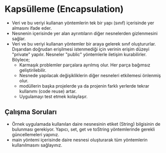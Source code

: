 
# Kapsülleme (Encapsulation)

* Veri ve bu veriyi kullanan yöntemlerin tek bir yapı (sınıf) içerisinde yer almasını ifade eder. 
* Nesnenin içerisinde yer alan ayrıntıların diğer nesnelerden gizlenmesini sağlar.
* Veri ve bu veriyi kullanan yöntemler bir araya gelerek sınıf oluştururlar. Dışarıdan doğrudan erişilmesi istenmediği için verinin erişim düzeyi "private" yapılır. Nesneler "public" yöntemlerle iletişim kurabilirler. Böylece;
  * Karmaşık problemler parçalara ayrılmış olur. Her parça bağımsız geliştirilebilir. 
  * Nesnede yapılacak değişikliklerin diğer nesneleri etkilemesi önlenmiş olur.
  * modüllerin başka projelerde ya da projenin farklı yerlerde tekrar kullanımı (code reuse) artar.
  * Uygulamayı test etmek kolaylaşır.

## Çalışma Soruları

* Örnek uygulamada kullanılan daire nesnesinin etiket (String) bilgisinin de bulunması gerekiyor. Yapıcı, set, get ve toString yöntemlerinde gerekli güncellemeleri yapınız.
* main yöntemi içerisinde daire nesnesi oluşturarak tüm yöntemlerin kullanılmasını sağlayınız.
